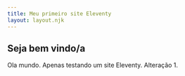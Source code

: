 ```yaml
---
title: Meu primeiro site Eleventy
layout: layout.njk
---
```


## Seja bem vindo/a

Ola mundo. Apenas testando um site Eleventy. Alteração 1.